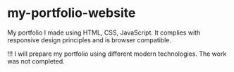 # my-portfolio-website
My portfolio I made using HTML, CSS, JavaScript. It complies with responsive design principles and is browser compatible.

!!! I will prepare my portfolio using different modern technologies. The work was not completed.
